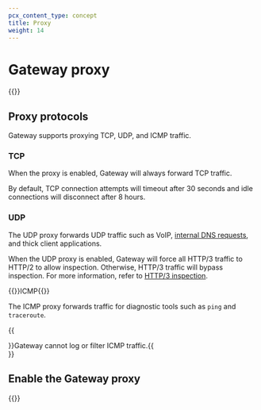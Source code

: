 ```yaml
---
pcx_content_type: concept
title: Proxy
weight: 14
---
```


# Gateway proxy

{{<render file="gateway/_proxy.md" productFolder="cloudflare-one">}}

## Proxy protocols

Gateway supports proxying TCP, UDP, and ICMP traffic.

### TCP

When the proxy is enabled, Gateway will always forward TCP traffic.

By default, TCP connection attempts will timeout after 30 seconds and idle connections will disconnect after 8 hours.

### UDP

The UDP proxy forwards UDP traffic such as VoIP, [internal DNS requests](/cloudflare-one/connections/connect-networks/private-net/cloudflared/private-dns/), and thick client applications.

When the UDP proxy is enabled, Gateway will force all HTTP/3 traffic to HTTP/2 to allow inspection. Otherwise, HTTP/3 traffic will bypass inspection. For more information, refer to [HTTP/3 inspection](/cloudflare-one/policies/gateway/http-policies/http3/).

{{<heading-pill style="beta" heading="h3">}}ICMP{{</heading-pill>}}

The ICMP proxy forwards traffic for diagnostic tools such as `ping` and `traceroute`.

{{<Aside type="warning" header="Limitation">}}Gateway cannot log or filter ICMP traffic.{{</Aside>}}

## Enable the Gateway proxy

{{<render file="gateway/_enable-gateway-proxy.md" productFolder="cloudflare-one">}}

